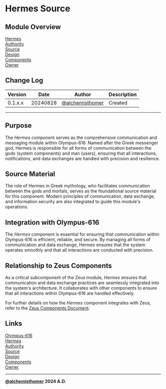 # Hermes Source

## Module Overview
[Hermes](README.md)  
[Authority](../zeus/zeus.components.md)  
[Source](hermes.source.md)  
[Design](hermes.design.md)  
[Components](hermes.components.md)  
[Owner](https://github.com/alchemisthomer)  

## Change Log

| Version   | Date       | Author                                                   | Description   |
|-----------|------------|----------------------------------------------------------|---------------|
| 0.1.x.x   | 20240828   | [@alchemisthomer](https://github.com/alchemisthomer)     | Created       

---

## Purpose

The *Hermes* component serves as the comprehensive communication and messaging module within Olympus-616. Named after the Greek messenger god, Hermes is responsible for all forms of communication between the gods (system components) and man (users), ensuring that all interactions, notifications, and data exchanges are handled with precision and resilience.

## Source Material

The role of Hermes in Greek mythology, who facilitates communication between the gods and mortals, serves as the foundational source material for this component. Modern principles of communication, data exchange, and information security are also integrated to guide this module's operations.

## Integration with Olympus-616

The *Hermes* component is essential for ensuring that communication within Olympus-616 is efficient, reliable, and secure. By managing all forms of communication and data exchange, Hermes ensures that the system operates smoothly and that all interactions are conducted with precision.

## Relationship to Zeus Components

As a critical subcomponent of the Zeus module, *Hermes* ensures that communication and data exchange practices are seamlessly integrated into the system's architecture. It collaborates with other components to ensure that all interactions within Olympus-616 are handled effectively.

For further details on how the *Hermes* component integrates with Zeus, refer to the [Zeus Components Document](../zeus/zeus.components.md).

## Links
[Olympus-616](../../README.md)  
[Hermes](README.md)  
[Authority](https://github.com/alchemisthomer)  
[Source](hermes.source.md)  
[Design](hermes.design.md)  
[Components](hermes.components.md)  
[Owner](https://github.com/alchemisthomer)
***
**[@alchemisthomer](https://github.com/alchemisthomer)
2024 A.D.**
